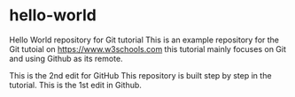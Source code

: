 # hello-world
Hello World repository for Git tutorial
This is an example repository for the Git tutoial on https://www.w3schools.com
this tutorial mainly focuses on Git and using Github as its remote.

This is the 2nd edit for GitHub
This repository is built step by step in the tutorial.
This is the 1st edit in Github.
